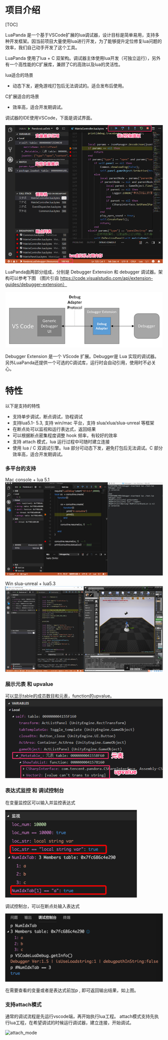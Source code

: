 # 项目介绍

[TOC]

LuaPanda 是一个基于VSCode扩展的lua调试器，设计目标是简单易用，支持多种开发框架。因当前项目大量使用lua进行开发，为了能够提升定位修复lua问题的效率，我们自己动手开发了这个工具。

LuaPanda 使用了lua + C 双架构。调试器主体使用lua开发（可独立运行），另外有一个高性能的C扩展库，兼顾了C的高效以及lua的灵活性。

lua适合的场景

- 动态下发，避免游戏打包后无法调试的。适合发布后使用。

C扩展适合的场景

- 效率高，适合开发期调试。

调试器的IDE使用VSCode，下面是调试界面。

![debugui](../static/feature-introduction/debugui.png)



LuaPanda由两部分组成，分别是 Debugger Extension 和 debugger 调试器。架构可以参考下图
（图片引自 https://code.visualstudio.com/api/extension-guides/debugger-extension）

![debug-arch2](../static/feature-introduction/debug-arch2.png)

Debugger Extension 是一个 VScode 扩展。Debugger是 Lua 实现的调试器。另外LuaPanda还提供一个可选的C调试库，运行时会自动引用，使用时不必关心。



# 特性

以下是支持的特性

- 支持单步调试，断点调试，协程调试
- 支持lua5.1- 5.3, 支持 win/mac 平台，支持 slua/xlua/slua-unreal 等框架
- 在断点处可以监视和运行表达式，返回结果
- 可以根据断点密集程度调整 hook 频率，有较好的效率
- 支持 attach 模式，lua 运行过程中可随时建立连接
- 使用 lua / C 双调试引擎。lua 部分可动态下发，避免打包后无法调试。C 部分效率高，适合开发期调试。



### 多平台的支持

Mac  console + lua 5.1
![debugon-console](../static/feature-introduction/debugon-console.png)

Win  slua-unreal + lua5.3
![debugon-slua-ue](../static/feature-introduction/debugon-slua-ue.png)



### 展示元表 和 upvalue

可以显示table的成员数目和元表，function的upvalue。
![show-metatable](../static/feature-introduction/show-metatable.png)



### 表达式监控 和 调试控制台

在变量监控区可以输入并监控表达式

![REPL-watch](../static/feature-introduction/REPL-watch.png)

调试控制台，可以在断点处输入表达式

![debug-console](../static/feature-introduction/debug-console.png)

在需要查看的变量或者是表达式前加p , 即可返回输出结果，如上图。

### 支持attach模式

通常的调试流程是先运行vscode端，再开始执行lua工程。
attach模式支持先执行lua工程，在希望调试的时候运行调试器，建立连接，开始调试。

![attach_mode](../static/feature-introduction/attach_mode.GIF)